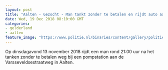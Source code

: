 ```yaml
---
layout: post
title: "Aalten - Gezocht - Man tankt zonder te betalen en rijdt auto aan"
date: Wed, 19 Dec 2018 08:10:00 GMT
categories: 
- gelderland 
- aalten 
feature_image: "https://www.politie.nl/binaries/content/gallery/politie/gezocht/verdachten/2018/december/02-on/2018513746-1.jpg"
---
```


Op dinsdagavond 13 november 2018 rijdt een man rond 21:00 uur na het tanken zonder te betalen weg bij een pompstation aan de Varsseveldsestraatweg in Aalten.
